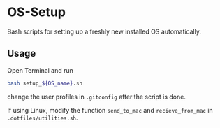 # OS-Setup

Bash scripts for setting up a freshly new installed OS automatically.

## Usage

Open Terminal and run

```bash
bash setup_${OS_name}.sh
```

change the user profiles in `.gitconfig` after the script is done.

If using Linux, modify the function `send_to_mac` and `recieve_from_mac` in `.dotfiles/utilities.sh`.
